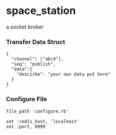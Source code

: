 # space_station
a socket broker

### Transfer Data Struct
```
{
  "channel": ["abcd"],
  "seq": "publish",
  "data":{
    "descirbe": "your own data put here"
  }
}
```

### Configure File

```
file_path 'configure.rb'

set :redis_host, 'localhost'
set :port, 8999
```
